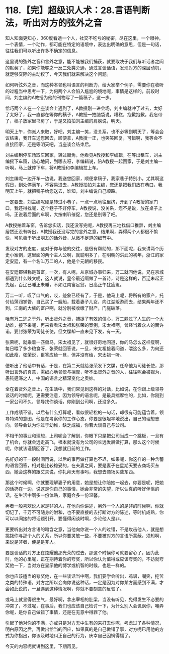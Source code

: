 # 118.【完】超级识人术：28.言语判断法，听出对方的弦外之音

知人知面更知心，360度看透一个人，社交不吃亏的秘密，尽在这里，一个眼神，一个表情，一个动作，都可能在特定的语境中，表达出明确的意思，但是一句话，往往我们可以听出许多不确定的信息。

这里说的弦外之音和言外之意，能不能被我们捕获，就要取决于我们与听话者之间的默契了，如果你能够之一反三处类旁通，通过言谈话语，发现对方的深层动机，就足够交际的主动权了，今天我们就来解决这个问题。

如何听弦外之音，而这种本领也叫语言的判断力，给大家举个例子，需要你在收听的过程当中思考一下，为何两个人会陷入尴尬的境地呢，事情是这样的，前段时间，刘主编约A教授为他的刊物写了一篇稿子，这一步。

恰巧两个人在一个座谈会上遇到了，A教授刚一进会场，刘主编就冲了过去，太好了太好了，我一直都在等你的稿子，A教授一拍脑袋说，糟糕，抱歉抱歉，我忘带了，稿子放家里书房了，于是又拍拍刘主编的肩膀说，明天。

明天上午，你派人来取，好吧，刘主编一笑，没关系，也不必等到明天了，等会会议结束，我开车送您回去，顺便拿，A教授一正，也笑笑回复，可惜啊，我等会不直接回家，还是等明天吧，当座谈会结束后。

刘主编到停车场取车回家，转过街角，他看见A教授和李编辑，在等出租车，刘主编摇下车窗，热心地问，到哪去呀，李编辑说，陪A教授一起回家，于是刘主编一听啊，马上就停下车，将A教授和李编辑拉上车。

刘主编呢一边开车一边说，我送您回家，顺便拿稿子，我家巷子特别小，尤其啊这假日，到处停满车，不容易进去，A教授拍拍刘主编，您还是把我们放在巷口，我明天上午，就把稿子给您送去，谁知，刘主编说自己顺路。

一定要去，刘主编呢硬是转过小巷子，一点一点地往里挤，开到了A教授的家门口，我还得找呢，这个巷子不好停车，A教授说，没关系，您不是说，放在桌子上吗，正说着后面的车啊，大按喇叭催促，您还是别等了吧。

A教授拍着车窗，告诉您实话，我还没写完呢，A教授再三地找借口推辞，刘主编居然还没有听出，A教授我还没写完的言外之意，结果啊，弄得两个人都很不愉快，可见善于听出朋友的话外音，从微不足道的细节中。

发现对方的态度，这对于你与他的交往，是很有帮助的，那下面呢，我来讲两个历史小案例，这里面的两个主人公啊，就聪明多了，在明朝的洪武的初年，浙江的家定安廷，有一个名叫万二的人，他是个元朝的移民。

在安廷郡堪称是首富，一次，有人呢，从京城办事归来，万二就问他说，兄在京城都遇到什么贱文呢，这人就说，皇帝最近啊做了一首诗，诗是这样的，百辽未起正先起，百辽已睡正未睡，不如江南富足翁，日高正午犹疲惫。

万二一听，叹了口气的，哎，迹象已经有了，于是，他马上呢，将所有的家产，托付给蒲润掌管，自己买了一艘船，载着妻子儿女，向江湖贩游而去，结果两年还不到，江南的大族的富户啊，就分别被收缴了财产，门庭破落。

唯有万二逃之于外，听出贤外之音，捕捉了有效的信心，万二躲过了人生的一个大劫难，接下来呢，再来看看宋太祖和张荣的案例，宋太祖啊，曾经当着众人的面许诺，要封张荣为司徒长使，但文牒却一直未见下发，有一天。

张荣呢，就乘着一匹兽马，宋太祖见了，就很好奇地问道，你的马怎么这样瘦啊，每日喂了多少粮食呀，张荣就回答说，一旦，宋太祖接着问道，喂这么多，为何还如此瘦，张荣说，臣答应给一旦，但并没有给，宋太祖一听。

便听出了他话中有话，于是，在第二天就给张荣发下文牒，任命他为司徒长使，那听出言外的真意，需细心地领悟与揣摩，听不出贤外之音的人，往往呢会被视为，愚钝遲滞之人，中国的语言之精深变化之奥妙。

全在着贤外之音上，在生活中，我们常见到这样的对话，比如说，在你跟上级领导谈话的时候呢，更需要注意，因为领导的语言呢，是最具揣摩性的，比如，你刚到一家公司不久，领导找你谈话，你刚到公司啊，还没多久。

工作成绩不错，以后有什么打算呢，看似很轻松的一句话，却很有可能蕴含着，领导特殊的意图，他是在考察你的工作心态，你要是很坦率地说出，自己的理想志向，领导会认为你过于幼稚，缺乏成福，你若大谈自己与公司。

不相干的事业和理想，上司呢会了解到，你眼下只是把公司当成一个跳板，一旦有了机会，你就会远走高飞，根本就没有为公司的长远发展做打算，那么这个时候呢，你就该谨慎回答了，我想就目前的工作。

先好好的干一段时间再说，以后的事再做打算也不迟，如果呢，你这样的一种含蓄的语言回答，相对是比较稳妥的，在夫妻之间，要是妻子在星期天要去商场买东西，她会这样的跟丈夫说，你礼拜天有事吗，我想去商场买些东西。

那这个时候啊，你就要理解妻子的用意，她是想让你陪她一起去，你要是呢，把她的话扔在一边，说这是你自己的事情，她会非常的失望，所以认真的听好伴侣的话，在生活中啊多一份体贴，家庭会多一份温馨。

再者一般喜欢说人家是非的人，在他向你讲述，另外一个人的是非的时候啊，你就切记了，千万不可随身的附和，也不要直接的去打断对方的陈述，等时机成熟，你可以以间接的将话题引开，要懂得闲谈时啊，少论他人是非。

更要听出对方言语的暗含之意，当他向你说一个人的过错，不是攻击他人，就是想挑拨你与那个人的关系，所以你要灵敏一些，不要被对方的言语所蒙蔽，须知啊，来说是非者，便是是非人。

要是谈话的对方正在炫耀他那光荣的过去，那这个时候你可就要留心了，因为此时，他的心里呢，正在期待着你的夸奖，所以你认为值得或应该夸奖的，不妨就夸奖他一下，当对方在显示他的博学或机智的时候，也是一样的。

你也应该适当的夸奖他，在一些谈话当中啊，我们要学会听出，鸡讽，嘲笑，挖苦之类的特殊语，对方之所以会向你说这种话，一定是因为对你某方面感到不满，才会如此说的，一旦遇到这种情况啊，你就不要刻意的反驳了。

或马上就显得很生气，最好啊，拿出宰相的肚梁，当没有听见，免得发生不必要的冲突了，不过呢，在事后，我们也应该自己检讨一下，为什么别人会讥讽你，嘲弄你呢，是你自己做错了事情，还是在无意中得罪了他。

引起了他对你的不满，亦或只是对方无中生有的来打去你呢，考虑过了各种情况，明白原因之后，再做出恰当的回应，如果真的是自己做错了事，对方呢已用他的方式为你指出，你该及时地纠正自己的行为，庆幸自己因祸得福了。

今天的内容呢就讲到这里，下期再见。